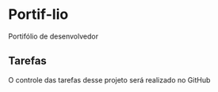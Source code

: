 # Portif-lio
Portifólio de desenvolvedor

## Tarefas
O controle das tarefas desse projeto será realizado no GitHub
